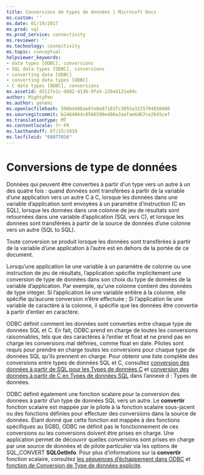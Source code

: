 ```yaml
---
title: Conversions de types de données | Microsoft Docs
ms.custom: ''
ms.date: 01/19/2017
ms.prod: sql
ms.prod_service: connectivity
ms.reviewer: ''
ms.technology: connectivity
ms.topic: conceptual
helpviewer_keywords:
- data types [ODBC], conversions
- SQL data types [ODBC], conversions
- converting data [ODBC]
- converting data types [ODBC]
- C data types [ODBC], conversions
ms.assetid: d311fe1c-d882-4136-9fa5-220a4121e04c
author: MightyPen
ms.author: genemi
ms.openlocfilehash: 590bd488ae87e8e871837c3055a3225794850d00
ms.sourcegitcommit: b2464064c0566590e486a3aafae6d67ce2645cef
ms.translationtype: MT
ms.contentlocale: fr-FR
ms.lasthandoff: 07/15/2019
ms.locfileid: "68077016"
---
```

# <a name="data-type-conversions"></a>Conversions de type de données
Données qui peuvent être converties à partir d’un type vers un autre à un des quatre fois : quand données sont transférées à partir de la variable d’une application vers un autre C à C, lorsque les données dans une variable d’application sont envoyées à un paramètre d’instruction (C en SQL), lorsque les données dans une colonne de jeu de résultats sont retournées dans une variable d’application (SQL vers C), et lorsque les données sont transférées à partir de la source de données d’une colonne vers un autre (SQL to SQL).  
  
 Toute conversion se produit lorsque les données sont transférées à partir de la variable d’une application à l’autre est en dehors de la portée de ce document.  
  
 Lorsqu’une application lie une variable à un paramètre de colonne ou une instruction de jeu de résultats, l’application spécifie implicitement une conversion de type de données dans son choix du type de données de la variable d’application. Par exemple, qu'une colonne contient des données de type integer. Si l’application lie une variable entière à la colonne, elle spécifie qu’aucune conversion n’être effectuée ; Si l’application lie une variable de caractère à la colonne, il spécifie que les données être convertie à partir d’entier en caractère.  
  
 ODBC définit comment les données sont converties entre chaque type de données SQL et C. En fait, ODBC prend en charge de toutes les conversions raisonnables, tels que des caractères à l’entier et float et ne prend pas en charge les conversions mal définies, comme float en date. Pilotes sont requis pour prendre en charge toutes les conversions pour chaque type de données SQL qu’ils prennent en charge. Pour obtenir une liste complète des conversions entre types de données SQL et C, consultez [conversion des données à partir de SQL pour les Types de données C](../../../odbc/reference/appendixes/converting-data-from-sql-to-c-data-types.md) et [conversion des données à partir de C en Types de données SQL](../../../odbc/reference/appendixes/converting-data-from-c-to-sql-data-types.md) dans l’annexe d : Types de données.  
  
 ODBC définit également une fonction scalaire pour la conversion des données à partir d’un type de données SQL vers un autre. Le **convertir** fonction scalaire est mappée par le pilote à la fonction scalaire sous-jacent ou des fonctions définies pour effectuer des conversions dans la source de données. Étant donné que cette fonction est mappée à des fonctions spécifiques au SGBD, ODBC ne définit pas le fonctionnement de ces conversions ou les conversions doivent être prises en charge. Une application permet de découvrir quelles conversions sont prises en charge par une source de données et de pilote particulier via les options de SQL_CONVERT **SQLGetInfo**. Pour plus d’informations sur la **convertir** fonction scalaire, consultez [les séquences d’échappement dans ODBC](../../../odbc/reference/develop-app/escape-sequences-in-odbc.md) et [fonction de Conversion de Type de données explicite](../../../odbc/reference/appendixes/explicit-data-type-conversion-function.md).

